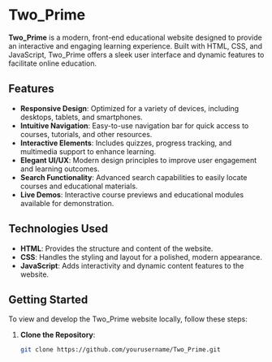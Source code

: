 # Two_Prime

**Two_Prime** is a modern, front-end educational website designed to provide an interactive and engaging learning experience. Built with HTML, CSS, and JavaScript, Two_Prime offers a sleek user interface and dynamic features to facilitate online education.

## Features

- **Responsive Design**: Optimized for a variety of devices, including desktops, tablets, and smartphones.
- **Intuitive Navigation**: Easy-to-use navigation bar for quick access to courses, tutorials, and other resources.
- **Interactive Elements**: Includes quizzes, progress tracking, and multimedia support to enhance learning.
- **Elegant UI/UX**: Modern design principles to improve user engagement and learning outcomes.
- **Search Functionality**: Advanced search capabilities to easily locate courses and educational materials.
- **Live Demos**: Interactive course previews and educational modules available for demonstration.

## Technologies Used

- **HTML**: Provides the structure and content of the website.
- **CSS**: Handles the styling and layout for a polished, modern appearance.
- **JavaScript**: Adds interactivity and dynamic content features to the website.

## Getting Started

To view and develop the Two_Prime website locally, follow these steps:

1. **Clone the Repository**:
   ```bash
   git clone https://github.com/yourusername/Two_Prime.git
